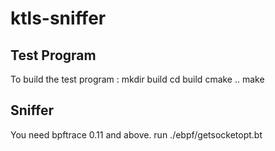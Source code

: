 # ktls-sniffer
## Test Program
To build the test program :
mkdir build 
cd build
cmake ..
make 

## Sniffer
You need bpftrace 0.11 and above.
run ./ebpf/getsocketopt.bt


